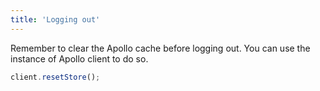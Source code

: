 ```yaml
---
title: 'Logging out'
---
```


Remember to clear the Apollo cache before logging out. You can use the instance of Apollo client to do so.

```js
client.resetStore();
```